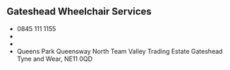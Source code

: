
## Gateshead Wheelchair Services

- <i class="fa fa-phone"></i> 0845 111 1155
- <i class="fa fa-envelope"></i> <a href="mailto:"></a>
- <i class="fa fa-home"></i> []()
- <i class="fa fa-building"></i> Queens Park Queensway North Team Valley Trading Estate  Gateshead Tyne and Wear, NE11 0QD

